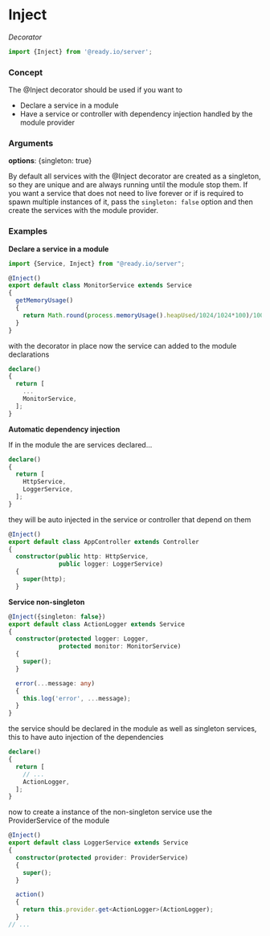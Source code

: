 # Inject

*Decorator*

```typescript
import {Inject} from '@ready.io/server';
```



### Concept

The @Inject decorator should be used if you want to

- Declare a service in a module
- Have a service or controller with dependency injection handled by the module provider



### Arguments

**options**: {singleton: true}

By default all services with the @Inject decorator are created as a singleton, so they are unique and are always running until the module stop them. If you want a service that does not need to live forever or if is required to spawn multiple instances of it, pass the `singleton: false` option and then create the services with the module provider.



### Examples

**Declare a service in a module**

```typescript
import {Service, Inject} from "@ready.io/server";

@Inject()
export default class MonitorService extends Service
{
  getMemoryUsage()
  {
    return Math.round(process.memoryUsage().heapUsed/1024/1024*100)/100;
  }
}
```

with the decorator in place now the service can added to the module declarations

```typescript
declare()
{
  return [
    ...
    MonitorService,
  ];
}
```

**Automatic dependency injection**

If in the module the are services declared...

```typescript
declare()
{
  return [
    HttpService,
    LoggerService,
  ];
}
```

they will be auto injected in the service or controller that depend on them

```typescript
@Inject()
export default class AppController extends Controller
{
  constructor(public http: HttpService,
              public logger: LoggerService)
  {
    super(http);
  }
```

**Service non-singleton**

```typescript
@Inject({singleton: false})
export default class ActionLogger extends Service
{
  constructor(protected logger: Logger,
              protected monitor: MonitorService)
  {
    super();
  }

  error(...message: any)
  {
    this.log('error', ...message);
  }
}
```

the service should be declared in the module as well as singleton services, this to have auto injection of the  dependencies

```typescript
declare()
{
  return [
    // ...
    ActionLogger,
  ];
}
```

now to create a instance of the non-singleton service use the ProviderService of the module

```typescript
@Inject()
export default class LoggerService extends Service
{
  constructor(protected provider: ProviderService)
  {
    super();
  }

  action()
  {
    return this.provider.get<ActionLogger>(ActionLogger);
  }
// ...
```

